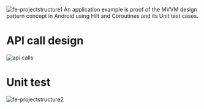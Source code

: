 ![fe-projectstructure1](https://github.com/pnkpnthr/ns-fe-project/assets/56984621/b1ef1ee6-1956-427a-a79e-a763c345b354)
An application example is proof of the MVVM design pattern concept in Android using Hilt and Coroutines and its Unit test cases.

# API call design
![api calls](https://github.com/pnkpnthr/ns-fe-project/assets/56984621/8700dcf1-8d0b-48e3-a7c4-822df00abb6a)

# Unit test
![fe-projectstructure2](https://github.com/pnkpnthr/ns-fe-project/assets/56984621/ee4412e5-00ef-4574-856f-5fb51b3276d1)
